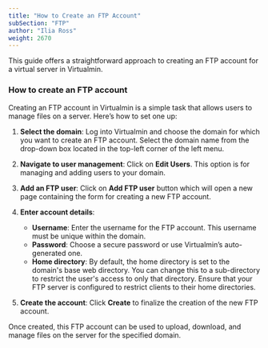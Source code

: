 ```yaml
---
title: "How to Create an FTP Account"
subSection: "FTP"
author: "Ilia Ross"
weight: 2670
---
```

This guide offers a straightforward approach to creating an FTP account for a virtual server in Virtualmin.

### How to create an FTP account

Creating an FTP account in Virtualmin is a simple task that allows users to manage files on a server. Here’s how to set one up:

1. **Select the domain**: Log into Virtualmin and choose the domain for which you want to create an FTP account. Select the domain name from the drop-down box located in the top-left corner of the left menu.

2. **Navigate to user management**: Click on **Edit Users**. This option is for managing and adding users to your domain.

3. **Add an FTP user**: Click on **Add FTP user** button which will open a new page containing the form for creating a new FTP account.

4. **Enter account details**:
   - **Username**: Enter the username for the FTP account. This username must be unique within the domain.
   - **Password**: Choose a secure password or use Virtualmin’s auto-generated one.
   - **Home directory**: By default, the home directory is set to the domain's base web directory. You can change this to a sub-directory to restrict the user's access to only that directory. Ensure that your FTP server is configured to restrict clients to their home directories.

5. **Create the account**: Click **Create** to finalize the creation of the new FTP account.

Once created, this FTP account can be used to upload, download, and manage files on the server for the specified domain.
